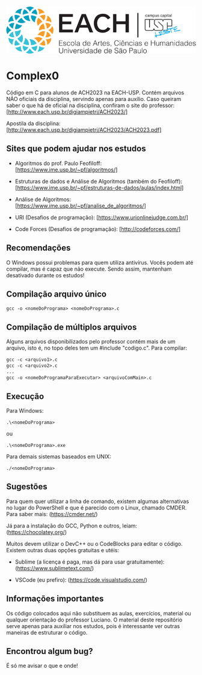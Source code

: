 ![EACH USP](img/each.png)

# Complex0
Código em C para alunos de ACH2023 na EACH-USP. 
Contém arquivos NÃO oficiais da disciplina, servindo apenas para auxílio. 
Caso queiram saber o que há de oficial na disciplina, confiram o site do professor: 
[http://www.each.usp.br/digiampietri/ACH2023/]

Apostila da disciplina: 
[http://www.each.usp.br/digiampietri/ACH2023/ACH2023.pdf]


## Sites que podem ajudar nos estudos

- Algoritmos do prof. Paulo Feofiloff: 
[https://www.ime.usp.br/~pf/algoritmos/]

- Estruturas de dados e Análise de Algoritmos (também do Feofiloff): 
[https://www.ime.usp.br/~pf/estruturas-de-dados/aulas/index.html]

- Análise de Algoritmos: 
[https://www.ime.usp.br/~pf/analise_de_algoritmos/]

- URI (Desafios de programação): 
[https://www.urionlinejudge.com.br/]

- Code Forces (Desafios de programação): 
[http://codeforces.com/]

## Recomendações

O Windows possui problemas para quem utiliza antivírus. Vocês podem até compilar, mas é capaz que não execute. Sendo assim, mantenham desativado durante os estudos!


## Compilação arquivo único

```
gcc -o <nomeDoPrograma> <nomeDoPrograma>.c
```


## Compilação de múltiplos arquivos

Alguns arquivos disponibilizados pelo professor contém mais de um arquivo, isto é, no topo deles tem um #include "codigo.c". Para compilar:

```
gcc -c <arquivo1>.c
gcc -c <arquivo2>.c
...
gcc -o <nomeDoProgramaParaExecutar> <arquivoComMain>.c
```


## Execução

Para Windows: 
```
.\<nomeDoPrograma>
```
ou 
```
.\<nomeDoPrograma>.exe
```
Para demais sistemas baseados em UNIX: 
```
./<nomeDoPrograma>
```


## Sugestões

Para quem quer utilizar a linha de comando, existem algumas alternativas no lugar do PowerShell  e que é parecido com o Linux, chamado CMDER. Para saber mais: 
(https://cmder.net/)

Já para a instalação do GCC, Python e outros, leiam: 
(https://chocolatey.org/)

Muitos devem utilizar o DevC++ ou o CodeBlocks para editar o código. Existem outras duas opções gratuitas e utéis:

- Sublime (a licença é paga, mas dá para usar gratuitamente):
(https://www.sublimetext.com/)

- VSCode (eu prefiro):
(https://code.visualstudio.com/)


## Informações importantes

Os código colocados aqui não substituem as aulas, exercícios, material ou qualquer orientação do professor Luciano. O material deste repositório serve apenas para auxiliar nos estudos, pois é interessante ver outras maneiras de estruturar o código.

## Encontrou algum bug?

É só me avisar o que e onde!
